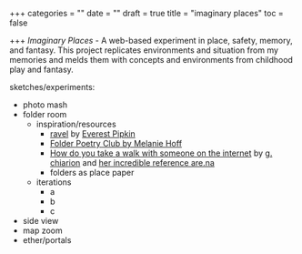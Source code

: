 +++
categories = ""
date = ""
draft = true
title = "imaginary places"
toc = false

+++
_Imaginary Places_ - A web-based experiment in place, safety, memory, and fantasy. This project replicates environments and situation from my memories and melds them with concepts and environments from childhood play and fantasy.

sketches/experiments:

* photo mash
* folder room
  * inspiration/resources
    * [ravel](https://ravel.neocities.org/) by [Everest Pipkin](https://everest-pipkin.com/)
    * [Folder Poetry Club by Melanie Hoff]()
    * [How do you take a walk with someone on the internet](https://internetwalks.com) by [g. chiarion](https://giorgiachiarion.com/) and [her incredible reference are.na](https://www.are.na/g-svauq15ztgu/how-do-you-take-a-walk-with-someone-on-the-internet)
    * folders as place paper
  * iterations
    * a
    * b
    * c
* side view
* map zoom
* ether/portals